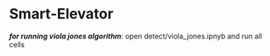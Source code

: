 # Smart-Elevator

***for running viola jones algorithm***:
	open detect/viola_jones.ipnyb and run all cells
